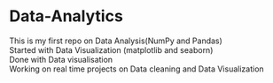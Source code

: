 # Data-Analytics
This is my first repo on Data Analysis(NumPy and Pandas)<br>
Started with Data Visualization (matplotlib and seaborn)<br>
Done with Data visualisation<br>
Working on real time projects on Data cleaning and Data Visualization <br>
